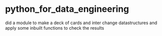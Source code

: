 # python_for_data_engineering
did a module to make a deck of cards and inter change datastructures and apply some inbuilt functions to check the results

